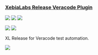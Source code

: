 ### [XebiaLabs Release Veracode Plugin](https://github.com/xebialabs-community/xlr-veracode-plugin)

![](https://img.shields.io/github/stars/xebialabs-community/xlr-veracode-plugin.svg?style=social)
![](https://img.shields.io/github/forks/xebialabs-community/xlr-veracode-plugin.svg?style=social)
![](https://img.shields.io/github/watchers/xebialabs-community/xlr-veracode-plugin.svg?style=social)

![](https://img.shields.io/github/languages/top/xebialabs-community/xlr-veracode-plugin)
![](https://img.shields.io/github/contributors/xebialabs-community/xlr-veracode-plugin)

XL Release for Veracode test automation.

[![](https://img.shields.io/github/followers/xebialabs-community?label=xebialabs-community&style=social)](https://github/xebialabs-community)
